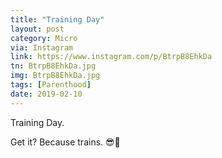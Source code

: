 ```yaml
---
title: "Training Day"
layout: post
category: Micro
via: Instagram
link: https://www.instagram.com/p/BtrpB8EhkDa
tn: BtrpB8EhkDa.jpg
img: BtrpB8EhkDa.jpg
tags: [Parenthood]
date: 2019-02-10
---
```

Training Day.

Get it? Because trains. 😎🚂